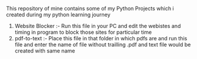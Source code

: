 This repository of mine contains some of my Python 
Projects which i created during my python learning
journey

1. Website Blocker :-  Run this file in your PC and edit the webistes and timing in program to block those sites for particular time
2. pdf-to-text :- Place this file in that folder in which pdfs are and run this file and enter the name of file without trailling .pdf and text file would be created with same name
